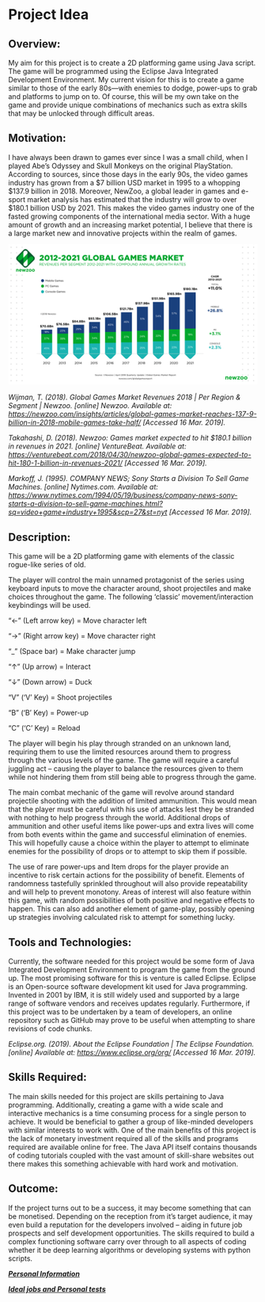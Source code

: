 # Project Idea


## Overview:

My aim for this project is to create a 2D platforming game using Java script. The game will be programmed using the Eclipse Java Integrated Development Environment. My current vision for this is to create a game similar to those of the early 80s—with enemies to dodge, power-ups to grab and platforms to jump on to. Of course, this will be my own take on the game and provide unique combinations of mechanics such as extra skills that may be unlocked through difficult areas.  

## Motivation:


I have always been drawn to games ever since I was a small child, when I played Abe’s Odyssey and Skull Monkeys on the original PlayStation. According to sources, since those days in the early 90s, the video games industry has grown from a $7 billion USD market in 1995 to a whopping $137.9 billion in 2018. Moreover, NewZoo, a global leader in games and e-sport market analysis has estimated that the industry will grow to over $180.1 billion USD by 2021. This makes the video games industry one of the fasted growing components of the international media sector. With a huge amount of growth and an increasing market potential, I believe that there is a large market new and innovative projects within the realm of games.

![currentgamingtrends](/Global_Games_Market_2012-2021_per_Segment-1.png)

*Wijman, T. (2018). Global Games Market Revenues 2018 | Per Region & Segment | Newzoo. [online] Newzoo. Available at: https://newzoo.com/insights/articles/global-games-market-reaches-137-9-billion-in-2018-mobile-games-take-half/ [Accessed 16 Mar. 2019].* 

*Takahashi, D. (2018). Newzoo: Games market expected to hit $180.1 billion in revenues in 2021. [online] VentureBeat. Available at: https://venturebeat.com/2018/04/30/newzoo-global-games-expected-to-hit-180-1-billion-in-revenues-2021/ [Accessed 16 Mar. 2019].* 

*Markoff, J. (1995). COMPANY NEWS; Sony Starts a Division To Sell Game Machines. [online] Nytimes.com. Available at: https://www.nytimes.com/1994/05/19/business/company-news-sony-starts-a-division-to-sell-game-machines.html?sq=video+game+industry+1995&scp=27&st=nyt [Accessed 16 Mar. 2019].* 

## Description:

This game will be a 2D platforming game with elements of the classic rogue-like series of old.

The player will control the main unnamed protagonist of the series using keyboard inputs to move the character around, shoot projectiles and make choices throughout the game. The following ‘classic’ movement/interaction keybindings will be used. 

“←” (Left arrow key) = Move character left

“→” (Right arrow key) = Move character right

“_” (Space bar) = Make character jump

“↑” (Up arrow) =  Interact

“↓” (Down arrow) = Duck

“V” (‘V’ Key) = Shoot projectiles

“B” (‘B’ Key) = Power-up

“C” (‘C’ Key) = Reload

The player will begin his play through stranded on an unknown land, requiring them to use the limited resources around them to progress through the various levels of the game. The game will require a careful juggling act – causing the player to balance the resources given to them while not hindering them from still being able to progress through the game. 

The main combat mechanic of the game will revolve around standard projectile shooting with the addition of limited ammunition. This would mean that the player must be careful with his use of attacks lest they be stranded with nothing to help progress through the world. Additional drops of ammunition and other useful items like power-ups and extra lives will come from both events within the game and successful elimination of enemies. This will hopefully cause a choice within the player to attempt to eliminate enemies for the possibility of drops or to attempt to skip them if possible.

The use of rare power-ups and Item drops for the player provide an incentive to risk certain actions for the possibility of benefit. Elements of randomness tastefully sprinkled throughout will also provide repeatability and will help to prevent monotony.  Areas of interest will also feature within this game, with random possibilities of both positive and negative effects to happen. This can also add another element of game-play, possibly opening up strategies involving calculated risk to attempt for something lucky. 

## Tools and Technologies:

Currently, the software needed for this project would be some form of Java Integrated Development Environment to program the game from the ground up. The most promising software for this is venture is called Eclipse. Eclipse is an Open-source software development kit used for Java programming. Invented in 2001 by IBM, it is still widely used and supported by a large range of software vendors and receives updates regularly. Furthermore, if this project was to be undertaken by a team of developers, an online repository such as GitHub may prove to be useful when attempting to share revisions of code chunks. 

*Eclipse.org. (2019). About the Eclipse Foundation | The Eclipse Foundation. [online] Available at: https://www.eclipse.org/org/ [Accessed 16 Mar. 2019].* 

## Skills Required:

The main skills needed for this project are skills pertaining to Java programming. Additionally, creating a game with a wide scale and interactive mechanics is a time consuming process for a single person to achieve. It would be beneficial to gather a group of like-minded developers with similar interests to work with. One of the main benefits of this project is the lack of monetary investment required all of the skills and programs required are available online for free. The Java API itself contains thousands of coding tutorials coupled with the vast amount of skill-share websites out there makes this something achievable with hard work and motivation. 

## Outcome:

If the project turns out to be a success, it may become something that can be monetised. Depending on the reception from it’s target audience, it may even build a reputation for the developers involved – aiding in future job prospects and self development opportunities. The skills required to build a complex functioning software carry over through to all aspects of coding whether it be deep learning algorithms or developing systems with python scripts.

[***Personal Information***](https://josephm-rmit.github.io/Page1/)

[***Ideal jobs and Personal tests***](https://josephm-rmit.github.io/Job-interests-and-Personal-tests-/)
